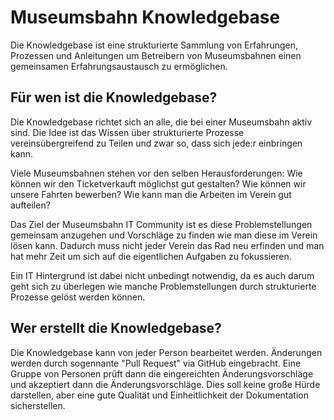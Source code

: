 # Museumsbahn Knowledgebase

Die Knowledgebase ist eine strukturierte Sammlung von Erfahrungen, Prozessen und Anleitungen um Betreibern von Museumsbahnen einen gemeinsamen Erfahrungsaustausch zu ermöglichen.

## Für wen ist die Knowledgebase?

Die Knowledgebase richtet sich an alle, die bei einer Museumsbahn aktiv sind. Die Idee ist das Wissen über strukturierte Prozesse vereinsübergreifend zu Teilen und zwar so, dass sich jede:r einbringen kann.

Viele Museumsbahnen stehen vor den selben Herausforderungen: Wie können wir den Ticketverkauft möglichst gut gestalten? Wie können wir unsere Fahrten bewerben? Wie kann man die Arbeiten im Verein gut aufteilen?

Das Ziel der Museumsbahn IT Community ist es diese Problemstellungen gemeinsam anzugehen und Vorschläge zu finden wie man diese im Verein lösen kann. Dadurch muss nicht jeder Verein das Rad neu erfinden und man hat mehr Zeit um sich auf die eigentlichen Aufgaben zu fokussieren. 

Ein IT Hintergrund ist dabei nicht unbedingt notwendig, da es auch darum geht sich zu überlegen wie manche Problemstellungen durch strukturierte Prozesse gelöst werden können.

## Wer erstellt die Knowledgebase?

Die Knowledgebase kann von jeder Person bearbeitet werden. Änderungen werden durch sogennante "Pull Request" via GitHub eingebracht. Eine Gruppe von Personen prüft dann die eingereichten Änderungsvorschläge und akzeptiert dann die Änderungsvorschläge. Dies soll keine große Hürde darstellen, aber eine gute Qualität und Einheitlichkeit der Dokumentation sicherstellen. 
